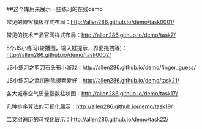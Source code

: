 ﻿##这个库用来展示一些练习的在线demo  


常见的博客模板样式布局：http://allen286.github.io/demo/task0001/  

常见的技术产品官网样式布局：http://allen286.github.io/demo/task7/  

5个JS小练习(轮播图，输入框提示，界面拖拽等)：http://allen286.github.io/demo/task0002/  

JS小练习之剪刀石头布小游戏：http://allen286.github.io/demo/finger_guess/  

JS小练习之添加删除搜索爱好：http://allen286.github.io/demo/task21/  

各大城市空气质量指数柱状图：http://allen286.github.io/demo/task17/  

几种排序算法的可视化展示：http://allen286.github.io/demo/task19/  

二叉树遍历的可视化展示：http://allen286.github.io/demo/task22/ 